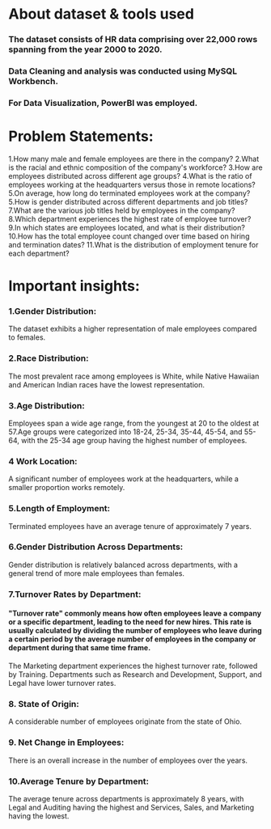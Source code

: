# About dataset & tools used
### The dataset consists of HR data comprising over 22,000 rows spanning from the year 2000 to 2020.
### Data Cleaning and analysis was conducted using MySQL Workbench.
### For Data Visualization, PowerBI was employed.






# Problem Statements:
1.How many male and female employees are there in the company?
2.What is the racial and ethnic composition of the company's workforce?
3.How are employees distributed across different age groups?
4.What is the ratio of employees working at the headquarters versus those in remote locations?
5.On average, how long do terminated employees work at the company?
5.How is gender distributed across different departments and job titles?
7.What are the various job titles held by employees in the company?
8.Which department experiences the highest rate of employee turnover?
9.In which states are employees located, and what is their distribution?
10.How has the total employee count changed over time based on hiring and termination dates?
11.What is the distribution of employment tenure for each department?




# Important insights:
### 1.Gender Distribution:
The dataset exhibits a higher representation of male employees compared to females.

### 2.Race Distribution:
The most prevalent race among employees is White, while Native Hawaiian and American Indian races have the lowest representation.

### 3.Age Distribution:
Employees span a wide age range, from the youngest at 20 to the oldest at 57.Age groups were categorized into 18-24, 25-34, 35-44, 45-54, and 55-64, with the 25-34 age group having the highest number of employees.

### 4 Work Location:
A significant number of employees work at the headquarters, while a smaller proportion works remotely.

### 5.Length of Employment:
Terminated employees have an average tenure of approximately 7 years.


### 6.Gender Distribution Across Departments:
Gender distribution is relatively balanced across departments, with a general trend of more male employees than females.

### 7.Turnover Rates by Department:
#### "Turnover rate" commonly means how often employees leave a company or a specific department, leading to the need for new hires. This rate is usually calculated by dividing the number of employees who leave during a certain period by the average number of employees in the company or department during that same time frame.
The Marketing department experiences the highest turnover rate, followed by Training.
Departments such as Research and Development, Support, and Legal have lower turnover rates.


### 8. State of Origin:
A considerable number of employees originate from the state of Ohio.

### 9. Net Change in Employees:
There is an overall increase in the number of employees over the years.


### 10.Average Tenure by Department:
The average tenure across departments is approximately 8 years, with Legal and Auditing having the highest and Services, Sales, and Marketing having the lowest.
